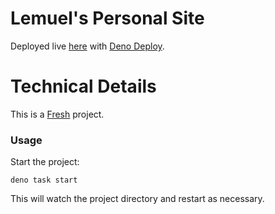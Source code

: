 # Lemuel's Personal Site

Deployed live [here](https://lemuelkl.deno.dev) with [Deno Deploy](https://deno.com/deploy).

# Technical Details

This is a [Fresh](https://fresh.deno.dev) project.

### Usage

Start the project:

```
deno task start
```

This will watch the project directory and restart as necessary.
